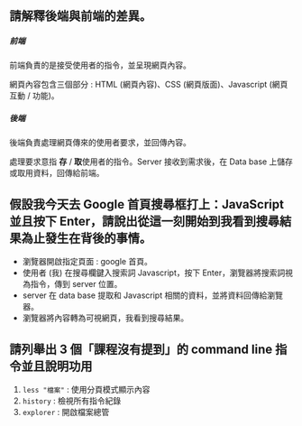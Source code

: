 ## 請解釋後端與前端的差異。

##### 前端

前端負責的是接受使用者的指令，並呈現網頁內容。

網頁內容包含三個部分 : HTML (網頁內容)、CSS (網頁版面)、Javascript (網頁互動 / 功能)。



##### 後端

後端負責處理網頁傳來的使用者要求，並回傳內容。

處理要求意指 **存** / **取**使用者的指令。Server 接收到需求後，在 Data base 上儲存或取用資料，回傳給前端。








## 假設我今天去 Google 首頁搜尋框打上：JavaScript 並且按下 Enter，請說出從這一刻開始到我看到搜尋結果為止發生在背後的事情。

- 瀏覽器開啟指定頁面 : google 首頁。
- 使用者 (我) 在搜尋欄鍵入搜索詞 Javascript，按下 Enter，瀏覽器將搜索詞視為指令，傳到 server 位置。
- server 在 data base 提取和 Javascript 相關的資料，並將資料回傳給瀏覽器。
- 瀏覽器將內容轉為可視網頁，我看到搜尋結果。







## 請列舉出 3 個「課程沒有提到」的 command line 指令並且說明功用

1. `less "檔案"` : 使用分頁模式顯示內容
2. `history` : 檢視所有指令紀錄
3. `explorer` : 開啟檔案總管
